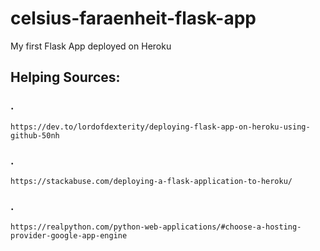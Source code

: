 # celsius-faraenheit-flask-app
My first Flask App deployed on Heroku

## Helping Sources:
### .
    https://dev.to/lordofdexterity/deploying-flask-app-on-heroku-using-github-50nh
  
### .
    https://stackabuse.com/deploying-a-flask-application-to-heroku/
  
### .
    https://realpython.com/python-web-applications/#choose-a-hosting-provider-google-app-engine
  


